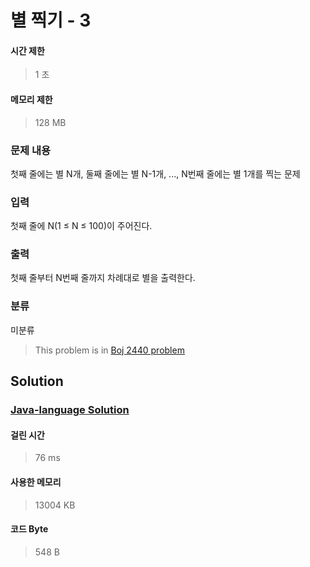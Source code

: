 # 별 찍기 - 3
#### 시간 제한
> 1 초
#### 메모리 제한
> 128 MB
### 문제 내용

첫째 줄에는 별 N개, 둘째 줄에는 별 N-1개, ..., N번째 줄에는 별 1개를 찍는 문제

### 입력

첫째 줄에 N(1 ≤ N ≤ 100)이 주어진다.

### 출력

첫째 줄부터 N번째 줄까지 차례대로 별을 출력한다.

### 분류
미분류
> This problem is in [Boj 2440 problem](https://www.acmicpc.net/problem/2440)

## Solution
### [Java-language Solution](./main.java)
#### 걸린 시간
> 76 ms
#### 사용한 메모리
> 13004 KB
#### 코드 Byte
> 548 B

